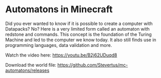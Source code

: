 # Automatons in Minecraft

Did you ever wanted to know if it is possible to create a computer with Datapacks? No? Here is a very limited form called an automaton with redstone and commands.
This concept is the foundation of the Turing Machine and led to the computer we know today. It also still finds use in programming languages, data validation and more.

Watch the video here: <https://youtu.be/B2j62UDuqd8>

Download the world file: <https://github.com/Stevertus/mc-automatons/releases>
